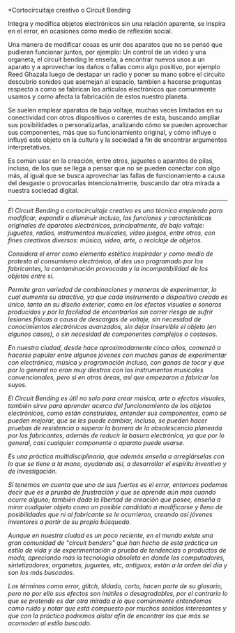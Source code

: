 *Cortocircuitaje creativo o Circuit Bending 

Integra y modifica objetos electrónicos sin una relación aparente, se inspira en el error, en ocasiones como medio de reflexión social. 


Una manera de modificar cosas es unir dos aparatos que no se pensó que pudieran funcionar juntos, por ejemplo: Un control de un video y una organeta, el circuit bending le enseña, a encontrar nuevos usos a un aparato y a aprovechar los daños o fallas como algo positivo, por ejemplo Reed Ghazala luego de destapar un radio y poner su mano sobre el circuito descubrio sonidos que asemejan al espacio, tambien a hacerse preguntas respecto a como se fabrican los articulos electrónicos que comunmente usamos y como afecta la fabricación de estos nuestro planeta. 



Se suelen emplear aparatos de bajo voltaje, muchas veces limitados en su conectividad con otros dispositivos o carentes de esta, buscando ampliar sus posibilidades o personalizarlas, analizando cómo se pueden aprovechar sus componentes, más que su  funcionamiento  original, y cómo influye o influyó  este objeto en la cultura y la sociedad a fin de encontrar argumentos interpretativos.

Es común usar en la creación, entre otros, juguetes o aparatos de pilas, incluso, de los que se llega a pensar que no se pueden conectar con algo más, al igual que se busca aprovechar las fallas de funcionamiento a causa del desgaste o provocarlas intencionalmente, buscando dar otra mirada a nuestra sociedad digital.







  








----

*El Circuit Bending o cortocircuitaje creativo es una técnica empleada para modificar, expandir o disminuir incluso, las funciones y características originales de aparatos electrónicos, principalmente, de bajo voltaje: juguetes, radios, instrumentos musicales, vídeo juegos, entre otros, con fines creativos diversos: música, vídeo, arte, o reciclaje de objetos.*

*Considera el error como elemento estético inspirador y como medio de protesta al consumismo electrónico, al des uso programado por los fabricantes, la contaminación provocada y la incompatibilidad de los objetos entre si.*

*Permite gran variedad de combinaciones y maneras de experimentar, lo cual aumenta su atractivo, ya que cada instrumento o dispositivo creado es único, tanto en su diseño exterior, como en los efectos visuales o sonoros producidos y por la facilidad de encontrarlos sin correr riesgo de sufrir lesiones físicas a causa de descargas de voltaje, sin necesidad de conocimientos electrónicos avanzados, sin dejar inservible el objeto (en algunos casos), o sin necesidad de componentes complejos o costosos.*

*En nuestra ciudad, desde hace aproximadamente cinco años, comenzó a hacerse popular entre algunos jóvenes con muchas ganas de experimentar con electrónica, música y programación incluso, con ganas de tocar y que por lo general no eran muy diestros con los instrumentos musicales convencionales, pero si en otras áreas, así que empezaron a fabricar los suyos.* 

*El Circuit Bending es útil no solo para crear música, arte o efectos visuales, también sirve para aprender acerca del funcionamiento de los objetos electrónicos, como están construidos, entender sus componentes, como se pueden mejorar, que se les puede cambiar, incluso, se pueden hacer pruebas de resistencia o superar la barrera de la obsolescencia planeada por los fabricantes, además de reducir la basura electrónica, ya que por lo general, casi cualquier componente o aparato puede usarse.*

*Es una práctica multidisciplinaria, que además enseña a arreglárselas con lo que se tiene a la mano, ayudando así, a desarrollar el espíritu inventivo y de investigación.* 

*Si tenemos en cuenta que uno de sus fuertes es el error, entonces podemos decir que es a prueba de frustración y que se aprende aún mas cuando ocurre alguno; también dada la libertad de creación que posee, enseña a mirar cualquier objeto como un  posible candidato a modificarse y lleno de posibilidades que ni al fabricante se le ocurrieron, creando así jóvenes inventores a partir de su propia búsqueda.*

*Aunque en nuestra ciudad es un poco reciente, en el mundo existe una gran comunidad de "circuit benders"  que han hecho de esta práctica un estilo de vida y de experimentación a prueba de tendencias o productos de moda,   apreciando más la tecnología obsoleta en donde los computadores, sintetizadores, organetas, juguetes, etc, antiguos, están a la orden del día y son los más buscados.* 

*Los términos como error, glitch, tildado, corto, hacen parte de su glosario, pero no por ello sus efectos son inútiles o desagradables, por el contrario lo que se pretende es dar otra mirada a lo que comúnmente entendemos como ruido y notar que está compuesto por muchos sonidos interesantes y que con la práctica podremos aislar afín de encontrar los que más se acomoden al estilo buscado.* 













 


